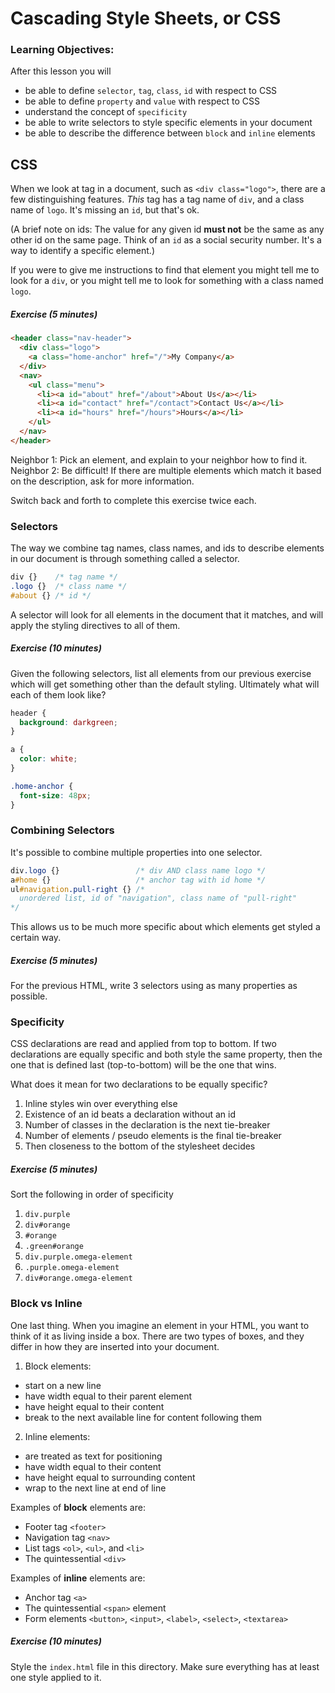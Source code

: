 # Cascading Style Sheets, or CSS

### Learning Objectives:
After this lesson you will

- be able to define `selector`, `tag`, `class`, `id` with respect to CSS
- be able to define `property` and `value` with respect to CSS
- understand the concept of `specificity`
- be able to write selectors to style specific elements in your document
- be able to describe the difference between `block` and `inline` elements

## CSS

When we look at tag in a document, such as `<div class="logo">`, there are a few distinguishing features.  *This* tag has a tag name of `div`, and a class name of `logo`.  It's missing an `id`, but that's ok.

(A brief note on ids: The value for any given id **must not** be the same as any other id on the same page.  Think of an `id` as a social security number.  It's a way to identify a specific element.)

If you were to give me instructions to find that element you might tell me to look for a `div`, or you might tell me to look for something with a class named `logo`.

##### Exercise (5 minutes)

```html
<header class="nav-header">
  <div class="logo">
    <a class="home-anchor" href="/">My Company</a>
  </div>
  <nav>
    <ul class="menu">
      <li><a id="about" href="/about">About Us</a></li>
      <li><a id="contact" href="/contact">Contact Us</a></li>
      <li><a id="hours" href="/hours">Hours</a></li>
    </ul>
  </nav>
</header>
```

Neighbor 1: Pick an element, and explain to your neighbor how to find it.  
Neighbor 2: Be difficult!  If there are multiple elements which match it based on the description, ask for more information.

Switch back and forth to complete this exercise twice each.

### Selectors

The way we combine tag names, class names, and ids to describe elements in our document is through something called a selector.

```CSS
div {}    /* tag name */
.logo {}  /* class name */
#about {} /* id */
```

A selector will look for all elements in the document that it matches, and will apply the styling directives to all of them.

##### Exercise (10 minutes)

Given the following selectors, list all elements from our previous exercise which will get something other than the default styling.  Ultimately what will each of them look like?

```CSS
header {
  background: darkgreen;
}

a {
  color: white;
}

.home-anchor {
  font-size: 48px;
}
```

### Combining Selectors

It's possible to combine multiple properties into one selector.  

```CSS
div.logo {}                 /* div AND class name logo */
a#home {}                   /* anchor tag with id home */
ul#navigation.pull-right {} /*
  unordered list, id of "navigation", class name of "pull-right"
*/
```

This allows us to be much more specific about which elements get styled a certain way.

##### Exercise (5 minutes)

For the previous HTML, write 3 selectors using as many properties as possible.

### Specificity

CSS declarations are read and applied from top to bottom.  If two declarations are equally specific and both style the same property, then the one that is defined last (top-to-bottom) will be the one that wins.

What does it mean for two declarations to be equally specific?

1. Inline styles win over everything else
2. Existence of an id beats a declaration without an id
3. Number of classes in the declaration is the next tie-breaker
4. Number of elements / pseudo elements is the final tie-breaker
5. Then closeness to the bottom of the stylesheet decides

##### Exercise (5 minutes)

Sort the following in order of specificity

1. `div.purple`
2. `div#orange`
3. `#orange`
4. `.green#orange`
5. `div.purple.omega-element`
6. `.purple.omega-element`
7. `div#orange.omega-element`

### Block vs Inline

One last thing.  When you imagine an element in your HTML, you want to think of it as living inside a box.  There are two types of boxes, and they differ in how they are inserted into your document.

1. Block elements:
  * start on a new line
  * have width equal to their parent element
  * have height equal to their content
  * break to the next available line for content following them
2. Inline elements:
  * are treated as text for positioning
  * have width equal to their content
  * have height equal to surrounding content
  * wrap to the next line at end of line

Examples of **block** elements are:
  * Footer tag `<footer>`
  * Navigation tag `<nav>`
  * List tags `<ol>`, `<ul>`, and `<li>`
  * The quintessential `<div>`

Examples of **inline** elements are:
  * Anchor tag `<a>`
  * The quintessential `<span>` element
  * Form elements `<button>`, `<input>`, `<label>`, `<select>`, `<textarea>`


##### Exercise (10 minutes)

Style the `index.html` file in this directory.  Make sure everything has at least one style applied to it.
